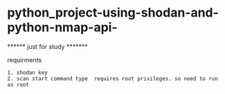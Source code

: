 # python_project-using-shodan-and-python-nmap-api-


****** just for study *******

requirments 

	1. shodan key
	2. scan start command type  requires root privileges. so need to run as root
